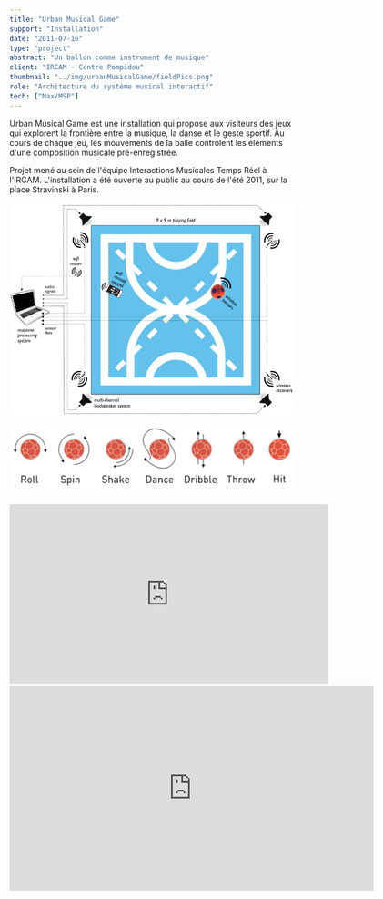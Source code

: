 ```yaml
---
title: "Urban Musical Game"
support: "Installation"
date: "2011-07-16"
type: "project" 
abstract: "Un ballon comme instrument de musique"
client: "IRCAM - Centre Pompidou"
thumbnail: "../img/urbanMusicalGame/fieldPics.png"
role: "Architecture du système musical interactif"
tech: ["Max/MSP"]
---
```


Urban Musical Game est une installation qui propose aux visiteurs des jeux qui explorent la frontière entre la musique, la danse et le geste sportif. Au cours de chaque jeu, les mouvements de la balle controlent les éléments d'une composition musicale pré-enregistrée.

Projet mené au sein de l'équipe Interactions Musicales Temps Réel à l'IRCAM. L'installation a été ouverte au public au cours de l'été 2011, sur la place Stravinski à Paris. 

![Urban Musical Game](../img/urbanMusicalGame/techSetup.png)

![Urban Musical Game](../img/urbanMusicalGame/ball_gestures.png)


<div class="iframe-container">
<iframe width="560" height="315" src="https://www.youtube.com/embed/jXGlvmrGBgY" frameborder="0" allow="accelerometer; autoplay; encrypted-media; gyroscope; picture-in-picture" allowfullscreen></iframe>
</div>


<div class="iframe-container">
<iframe src="https://player.vimeo.com/video/26413625" width="640" height="360" frameborder="0" allow="autoplay; fullscreen" allowfullscreen></iframe>
</div>

